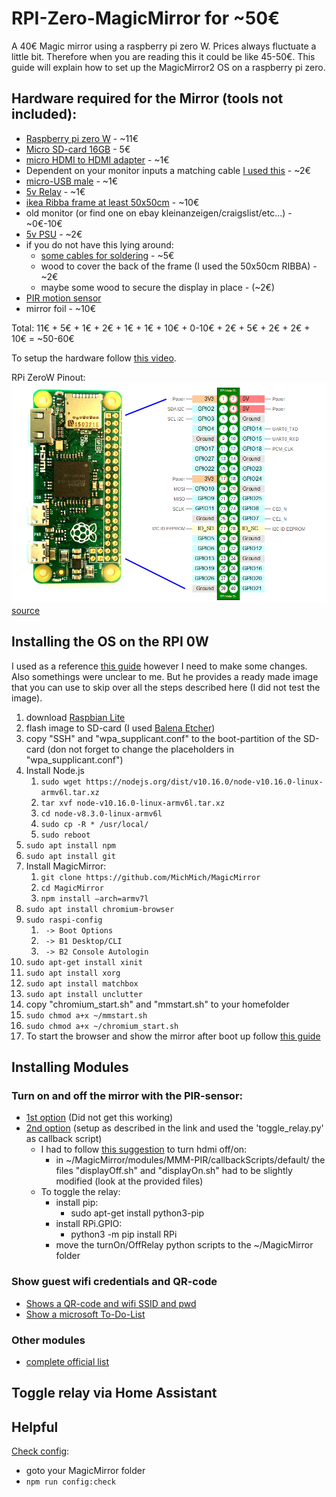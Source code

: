 # RPI-Zero-MagicMirror for ~50€
A 40€ Magic mirror using a raspberry pi zero W.
Prices always fluctuate a little bit. Therefore when you are reading this it could be like 45-50€.
This guide will explain how to set up the MagicMirror2 OS on a raspberry pi zero.

## Hardware required for the Mirror (tools not included):

  * [Raspberry pi zero W](https://www.berrybase.de/raspberry-pi-zero-w) - ~11€
  * [Micro SD-card 16GB](https://www.ebay.de/i/273535152997?chn=ps&norover=1&mkevt=1&mkrid=707-134425-41852-0&mkcid=2&itemid=273535152997&targetid=888516359244&device=c&mktype=pla&googleloc=9068150&poi=&campaignid=1669295758&mkgroupid=90992276282&rlsatarget=pla-888516359244&abcId=1139676&merchantid=7364532&gclid=EAIaIQobChMIppr__Lfl6AIVRrDtCh1c8QtqEAQYAiABEgLwsPD_BwE) - 5€
  * [micro HDMI to HDMI adapter](https://www.aliexpress.com/item/33006250821.html?spm=a2g0s.9042311.0.0.27424c4dyB0J72) - ~1€
  * Dependent on your monitor inputs a matching cable [I used this](https://www.aliexpress.com/item/33014827860.html?spm=a2g0s.9042311.0.0.27424c4dyB0J72) - ~2€
  * [micro-USB male](https://www.aliexpress.com/item/32874847823.html?spm=a2g0s.9042311.0.0.27424c4dczswkm) - ~1€
  * [5v Relay](https://www.aliexpress.com/item/32969889587.html?spm=a2g0o.productlist.0.0.12d12f09ujISno&algo_pvid=617edfee-1041-4329-b242-70a5c9148285&algo_expid=617edfee-1041-4329-b242-70a5c9148285-1&btsid=0ab50f6215867803297066531e46cc&ws_ab_test=searchweb0_0,searchweb201602_,searchweb201603_) - ~1€
  * [ikea Ribba frame at least 50x50cm](https://www.ikea.com/de/de/cat/ribba-serie-16456/) - ~10€
  * old monitor (or find one on ebay kleinanzeigen/craigslist/etc...) - ~0€-10€
  * [5v PSU](https://www.aliexpress.com/item/33008360777.html?spm=a2g0o.productlist.0.0.6aa67977TpXVsT&algo_pvid=e99d80ef-c883-439f-b3f7-81f06a91c2a6&algo_expid=e99d80ef-c883-439f-b3f7-81f06a91c2a6-0&btsid=0ab6f81615867816964263103e5a42&ws_ab_test=searchweb0_0,searchweb201602_,searchweb201603_) - ~2€
  * if you do not have this lying around:
    * [some cables for soldering](https://www.aliexpress.com/item/4000197988123.html?spm=a2g0o.productlist.0.0.150f50f3s6cX67&algo_pvid=f45e848a-ba02-4de6-a01b-d48181557d3b&algo_expid=f45e848a-ba02-4de6-a01b-d48181557d3b-6&btsid=0ab6fb8315867817791791856e45de&ws_ab_test=searchweb0_0,searchweb201602_,searchweb201603_) - ~5€
    * wood to cover the back of the frame (I used the 50x50cm RIBBA) - ~2€
    * maybe some wood to secure the display in place - (~2€)
  * [PIR motion sensor](https://www.aliexpress.com/item/1877185512.html?spm=a2g0s.9042311.0.0.27424c4dvxv2Pn)
  * mirror foil - ~10€
  

Total: 11€ + 5€ + 1€ + 2€ + 1€ + 1€ + 10€ + 0-10€ + 2€ + 5€ + 2€ + 2€ + 10€ = ~50-60€

To setup the hardware follow [this video](www.youtube.com).

RPi ZeroW Pinout:
![RPi Zero W Pinout image not found](https://github.com/CaptainDario/RPI-Zero-MagicMirror/blob/master/rpiZW_pins.png "Logo Title Text 1")
[source](https://raspberrypi.stackexchange.com/questions/83610/gpio-pinout-orientation-raspberypi-zero-w)

## Installing the OS on the RPI 0W

I used as a reference [this guide](http://emmanuelcontreras.com/how-to/how-to-create-a-magic-mirror-2-with-pi-zero-w/) however I need to make some changes. Also somethings were unclear to me. But he provides a ready made image that you can use to skip over all the steps described here (I did not test the image).

1. download [Raspbian Lite](https://www.raspberrypi.org/downloads/raspbian/)
1. flash image to SD-card (I used [Balena Etcher](https://www.balena.io/etcher/))
2. copy "SSH" and "wpa_supplicant.conf" to the boot-partition of the SD-card (don not forget to change the placeholders in "wpa_supplicant.conf")
3. Install Node.js
    1. ``` sudo wget https://nodejs.org/dist/v10.16.0/node-v10.16.0-linux-armv6l.tar.xz ```
    2. ```tar xvf node-v10.16.0-linux-armv6l.tar.xz```
    3. ```cd node-v8.3.0-linux-armv6l```
    4. ```sudo cp -R * /usr/local/```
    5. ```sudo reboot```
4. ```sudo apt install npm```
5. ```sudo apt install git```
6. Install MagicMirror:
    1. ```git clone https://github.com/MichMich/MagicMirror```
    2. ```cd MagicMirror```
    3. ```npm install –arch=armv7l ```
7. ```sudo apt install chromium-browser```
8. ```sudo raspi-config```
    1. ``` -> Boot Options```
    2. ``` -> B1 Desktop/CLI```
    3. ``` -> B2 Console Autologin```
9. ```sudo apt-get install xinit```
10. ```sudo apt install xorg```
11. ```sudo apt install matchbox```
12. ```sudo apt install unclutter```
13. copy "chromium_start.sh" and "mmstart.sh" to your homefolder
14. ```sudo chmod a+x ~/mmstart.sh```
15. ```sudo chmod a+x ~/chromium_start.sh```
17. To start the browser and show the mirror after boot up follow [this guide](https://github.com/MichMich/MagicMirror/wiki/Auto-Starting-MagicMirror)


## Installing Modules

### Turn on and off the mirror with the PIR-sensor:
 * [1st option](https://github.com/paviro/MMM-PIR-Sensor) (Did not get this working)
 * [2nd option](https://github.com/mboskamp/MMM-PIR) (setup as described in the link and used the 'toggle_relay.py' as callback script)
   * I had to follow [this suggestion](https://github.com/mboskamp/MMM-PIR/issues/10#issuecomment-519239401) to turn hdmi off/on:
     * in ~/MagicMirror/modules/MMM-PIR/callbackScripts/default/ the files "displayOff.sh" and "displayOn.sh" had to be slightly modified (look at the provided files)
   * To toggle the relay:
     * install pip:
       * sudo apt-get install python3-pip
     * install RPi.GPIO:
       * python3 -m pip install RPi
     * move the turnOn/OffRelay python scripts to the ~/MagicMirror folder
     
     
### Show guest wifi credentials and QR-code
  * [Shows a QR-code and wifi SSID and pwd](https://github.com/TeraTech/MMM-WiFiPassword)
  * [Show a microsoft To-Do-List](https://github.com/thobach/MMM-MicrosoftToDo)

### Other modules
* [complete official list](https://github.com/MichMich/MagicMirror/wiki/3rd-Party-Modules)

## Toggle relay via Home Assistant

## Helpful

[Check config](https://forum.magicmirror.builders/topic/5399/how-to-check-your-config-for-errors-for-absolute-beginners):
* goto your MagicMirror folder
* ```npm run config:check```

